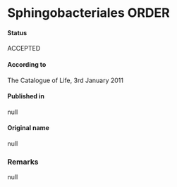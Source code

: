 # Sphingobacteriales ORDER

#### Status
ACCEPTED

#### According to
The Catalogue of Life, 3rd January 2011

#### Published in
null

#### Original name
null

### Remarks
null